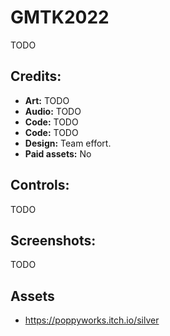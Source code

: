 # GMTK2022

TODO

## Credits:

- **Art:** TODO
- **Audio:** TODO
- **Code:** TODO
- **Code:** TODO
- **Design:** Team effort.
- **Paid assets:** No

## Controls:

TODO

## Screenshots:

TODO

## Assets

- https://poppyworks.itch.io/silver

